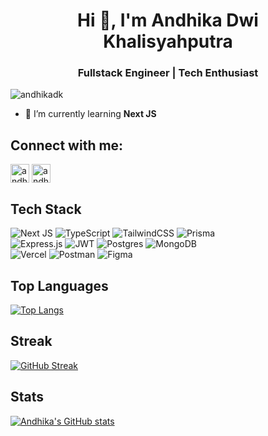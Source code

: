 <h1 align="center">Hi 👋, I'm Andhika Dwi Khalisyahputra</h1>
<h3 align="center">Fullstack Engineer | Tech Enthusiast</h3>

<p align="left"> <img src="https://komarev.com/ghpvc/?username=andhikadk&label=Profile%20views&color=0e75b6&style=flat" alt="andhikadk" /> </p>

- 🌱 I’m currently learning **Next JS**

## Connect with me:

<p align="left">
<a href="https://linkedin.com/in/andhikadk" target="blank"><img align="center" src="https://www.linkedin.com/favicon.ico" alt="andhikadk" height="30" width="30" /></a>
<a href="https://andhikadk.my.id" target="blank"><img align="center" src="https://andhikadk.my.id/favicon.ico" alt="andhika dwi khalisyahputra" height="30" width="30" /></a>
</p>

## Tech Stack

![Next JS](https://img.shields.io/badge/Next-black?style=for-the-badge&logo=next.js&logoColor=white)
![TypeScript](https://img.shields.io/badge/typescript-%23007ACC.svg?style=for-the-badge&logo=typescript&logoColor=white)
![TailwindCSS](https://img.shields.io/badge/tailwindcss-%2338B2AC.svg?style=for-the-badge&logo=tailwind-css&logoColor=white)
![Prisma](https://img.shields.io/badge/Prisma-3982CE?style=for-the-badge&logo=Prisma&logoColor=white)
<br>
![Express.js](https://img.shields.io/badge/express.js-%23404d59.svg?style=for-the-badge&logo=express&logoColor=%2361DAFB)
![JWT](https://img.shields.io/badge/JWT-black?style=for-the-badge&logo=JSON%20web%20tokens)
![Postgres](https://img.shields.io/badge/postgres-%23316192.svg?style=for-the-badge&logo=postgresql&logoColor=white)
![MongoDB](https://img.shields.io/badge/MongoDB-%234ea94b.svg?style=for-the-badge&logo=mongodb&logoColor=white)
<br>
![Vercel](https://img.shields.io/badge/vercel-%23000000.svg?style=for-the-badge&logo=vercel&logoColor=white)
![Postman](https://img.shields.io/badge/Postman-FF6C37?style=for-the-badge&logo=postman&logoColor=white)
![Figma](https://img.shields.io/badge/figma-%23F24E1E.svg?style=for-the-badge&logo=figma&logoColor=white)

## Top Languages

[![Top Langs](https://github-readme-stats.vercel.app/api/top-langs/?username=andhikadk&layout=compact&theme=dark)](https://github.com/anuraghazra/github-readme-stats)

## Streak

[![GitHub Streak](https://streak-stats.demolab.com/?user=andhikadk&theme=dark)](https://git.io/streak-stats)

## Stats

[![Andhika's GitHub stats](https://github-readme-stats.vercel.app/api?username=andhikadk&count_private=true&show_icons=true&theme=dark)](https://github.com/anuraghazra/github-readme-stats)
